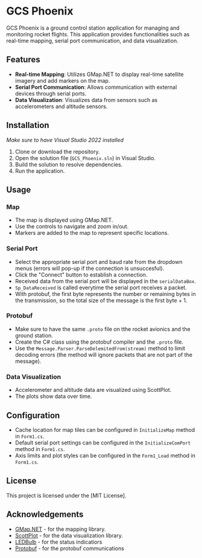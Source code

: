 # GCS Phoenix

GCS Phoenix is a ground control station application for managing and monitoring rocket flights. This application provides functionalities such as real-time mapping, serial port communication, and data visualization.

## Features

- **Real-time Mapping**: Utilizes GMap.NET to display real-time satellite imagery and add markers on the map.
- **Serial Port Communication**: Allows communication with external devices through serial ports.
- **Data Visualization**: Visualizes data from sensors such as accelerometers and altitude sensors.

## Installation
*Make sure to have Visual Studio 2022 installed*
1. Clone or download the repository.
2. Open the solution file (`GCS_Phoenix.sln`) in Visual Studio.
3. Build the solution to resolve dependencies.
4. Run the application.

## Usage

### Map

- The map is displayed using GMap.NET.
- Use the controls to navigate and zoom in/out.
- Markers are added to the map to represent specific locations.

### Serial Port

- Select the appropriate serial port and baud rate from the dropdown menus (errors will pop-up if the connection is unsuccesful).
- Click the "Connect" button to establish a connection.
- Received data from the serial port will be displayed in the `serialDataBox`.
- `Sp_DataReceived` is called everytime the serial port receives a packet.
- With protobuf, the first byte represents the number or remaining bytes in the transmission, so the total size of the message is the first byte + 1.

### Protobuf

- Make sure to have the same `.proto` file on tthe rocket avionics and the ground station.
- Create the C# class using the protobuf compiler and the `.proto` file.
- Use the `Message.Parser.ParseDelemitedFrom(stream)` method to limit decoding errors (the method will ignore packets that are not part of the message).

### Data Visualization

- Accelerometer and altitude data are visualized using ScottPlot.
- The plots show data over time.

## Configuration

- Cache location for map tiles can be configured in `InitializeMap` method in `Form1.cs`.
- Default serial port settings can be configured in the `InitializeComPort` method in `Form1.cs`.
- Axis limits and plot styles can be configured in the `Form1_Load` method in `Form1.cs`.


## License

This project is licensed under the [MIT License].

## Acknowledgements

- [GMap.NET](https://github.com/radioman/greatmaps) - for the mapping library.
- [ScottPlot](https://github.com/ScottPlot/ScottPlot) - for the data visualization library.
- [LEDBulb](https://github.com/A9G-Data-Droid/LEDBulb) - for the status indicatiors
- [Protobuf](https://github.com/protocolbuffers/protobuf) - for the protobuf communications
